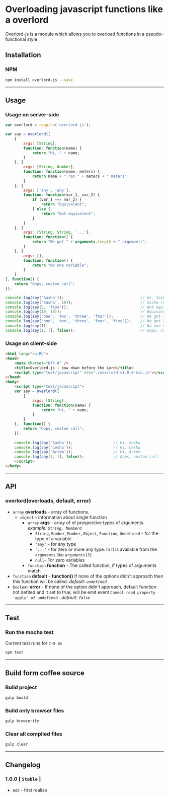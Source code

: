 # Overloading javascript functions like a overlord 
Overlord-js is a module which allows you to overload functions in a pseudo-functional style

## Installation
### NPM
```sh
npm install overlord-js --save
```

------------------------------------

## Usage
### Usage on server-side
```js
var overlord = require('overlord-js');

var say = overlord([
    {
        args: [String],
        function: function(name) {
            return "Hi, " + name;
        }
    }, {
        args: [String, Number],
        function: function(name, meters) {
            return name + " ran " + meters + " meters";
        }
    }, {
        args: ['any', 'any'],
        function: function(var_1, var_2) {
            if (var_1 === var_2) {
                return "Equivalent";
            } else {
                return "Not equivalent";
            }
        }
    }, {
        args: [String, String, '...'],
        function: function() {
            return "We got " + arguments.length + " arguments";
        }
    }, {
        args: [],
        function: function() {
            return "No one variable";
        }
    }
], function() {
    return "Oops, custom call";
});

console.log(say('Sasha'));                                  // Hi, Sasha
console.log(say('Sasha', 10));                              // Sasha ran 10 meters
console.log(say(5, 'five'));                                // Not equivalent
console.log(say(10, 10));                                   // Equivalent
console.log(say('one', 'two', 'three', 'four'));            // We got 4 arguments
console.log(say('one', 'two', 'three', 'four', 'five'));    // We got 5 arguments
console.log(say());                                         // No one variable
console.log(say(1, [], false));                             // Oops, custom call
```

### Usage on client-side
```html
<html lang="ru-RU">
<head>
    <meta charset="UTF-8" />
    <title>Overlord.js - bow down before the Lord</title>
    <script type="text/javascript" src="./overlord-v1.0.0-min.js"></script>
</head>
<body>
    <script type="text/javascript">
    var say = overlord([
        {
            args: [String],
            function: function(name) {
                return "Hi, " + name;
            }
        }
    ],  function() {
        return "Oops, custom call";
    });
    
    console.log(say('Sasha'));                  // Hi, Sasha
    console.log(say('Lesha'));                  // Hi, Lesha
    console.log(say('Artem'));                  // Hi, Artem
    console.log(say(1, [], false));             // Oops, custom call
    </script>
</body>
```

------------------------------------

## API
### overlord(overloads, default, error)
* `array` **overloads** - array of functions.
    * `object` - information about single function
        * `array` **args** - array of of prospective types of arguments. _example: `String, Numberd`_
            * `String`, `Bumber`, `Mumber`, `Object`, `Function`, `Undefined` - for the type of a variable
            * `'any'` - for any type
            * `'...'` - for zero or more any type. In It is available from the `arguments` like `arguments[3]`
            * `null`- For zero variables 
        * `function` **function** - The called function, if types of arguments match
* `function` **default** - **function()** If none of the options didn't approach then this function will be called. _default: `undefined`_
* `boolean` **error** - If none of the option didn't approach, default function not defited and it set to true, will be emit event `Cannot read property 'apply' of undefined` . _default: `false`_

------------------------------------

## Test
### Run the mocha test
Current test runs for `7-9 ms`
```sh
npm test
```

------------------------------------

## Build form coffee source
### Build project
```sh
gulp build
```
### Build only browser files
```sh
gulp browserify
```
### Clear all compiled files
```sh
gulp clear
```

------------------------------------

## Changelog
### 1.0.0 [ `Stable` ]
* `Add` - first realise

